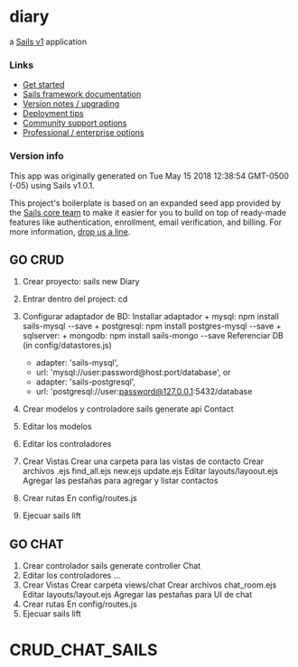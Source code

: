 # diary

a [Sails v1](https://sailsjs.com) application


### Links

+ [Get started](https://sailsjs.com/get-started)
+ [Sails framework documentation](https://sailsjs.com/documentation)
+ [Version notes / upgrading](https://sailsjs.com/documentation/upgrading)
+ [Deployment tips](https://sailsjs.com/documentation/concepts/deployment)
+ [Community support options](https://sailsjs.com/support)
+ [Professional / enterprise options](https://sailsjs.com/enterprise)


### Version info

This app was originally generated on Tue May 15 2018 12:38:54 GMT-0500 (-05) using Sails v1.0.1.

<!-- Internally, Sails used [`sails-generate@1.15.21`](https://github.com/balderdashy/sails-generate/tree/v1.15.21/lib/core-generators/new). -->


This project's boilerplate is based on an expanded seed app provided by the [Sails core team](https://sailsjs.com/about) to make it easier for you to build on top of ready-made features like authentication, enrollment, email verification, and billing.  For more information, [drop us a line](https://sailsjs.com/support).


<!--
Note:  Generators are usually run using the globally-installed `sails` CLI (command-line interface).  This CLI version is _environment-specific_ rather than app-specific, thus over time, as a project's dependencies are upgraded or the project is worked on by different developers on different computers using different versions of Node.js, the Sails dependency in its package.json file may differ from the globally-installed Sails CLI release it was originally generated with.  (Be sure to always check out the relevant [upgrading guides](https://sailsjs.com/upgrading) before upgrading the version of Sails used by your app.  If you're stuck, [get help here](https://sailsjs.com/support).)
-->

## GO CRUD ##
1. Crear proyecto:
	sails new Diary
2. Entrar dentro del project:
	cd
3. Configurar adaptador de BD:
	Installar adaptador
		+ mysql: npm install sails-mysql --save
		+ postgresql: npm install postgres-mysql --save
		+ sqlserver:
		+ mongodb: npm install sails-mongo --save
  Referenciar DB (in config/datastores.js)
    - adapter: 'sails-mysql',
    - url: 'mysql://user:password@host:port/database',
    or
    - adapter: 'sails-postgresql',
    - url: 'postgresql://user:password@127.0.0.1:5432/database

4. Crear modelos y controladore
	sails generate api Contact
5. Editar los modelos

6. Editar los controladores
7. Crear Vistas
  Crear una carpeta para las vistas de contacto
  Crear archivos .ejs
    find_all.ejs
    new.ejs
    update.ejs
  Editar layouts/layoout.ejs
    Agregar las pestañas para agregar y listar contactos
8. Crear rutas
  En config/routes.js
9. Ejecuar
  sails lift

## GO CHAT ##
1. Crear controlador
    sails generate controller Chat
2. Editar los controladores
    ...
3. Crear Vistas
  Crear carpeta views/chat
    Crear archivos chat_room.ejs
  Editar layouts/layout.ejs
    Agregar las pestañas para UI de chat
4. Crear rutas
  En config/routes.js
5. Ejecuar
  sails lift

# CRUD_CHAT_SAILS
